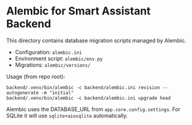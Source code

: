 # Alembic for Smart Assistant Backend

This directory contains database migration scripts managed by Alembic.

- Configuration: `alembic.ini`
- Environment script: `alembic/env.py`
- Migrations: `alembic/versions/`

Usage (from repo root):

```
backend/.venv/bin/alembic -c backend/alembic.ini revision --autogenerate -m "initial"
backend/.venv/bin/alembic -c backend/alembic.ini upgrade head
```

Alembic uses the DATABASE_URL from `app.core.config.settings`. For SQLite it will
use `sqlite+aiosqlite` automatically.
